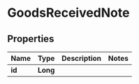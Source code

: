 
# GoodsReceivedNote

## Properties
Name | Type | Description | Notes
------------ | ------------- | ------------- | -------------
**id** | **Long** |  | 



